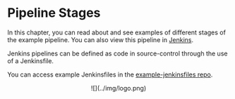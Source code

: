# Pipeline Stages

In this chapter, you can read about and see examples of different stages of the example pipeline. You can also view this pipeline in [Jenkins](http://jenkins.fastfeedback.rocks/).

Jenkins pipelines can be defined as code in source-control through the use of a Jenkinsfile.

You can access example Jenkinsfiles in the [example-jenkinsfiles repo](http://bitbucket.fastfeedback.rocks/projects/AFD/repos/example-jenkinsfiles/browse).

<center id="footer">
  ![](../img/logo.png)
</center>
